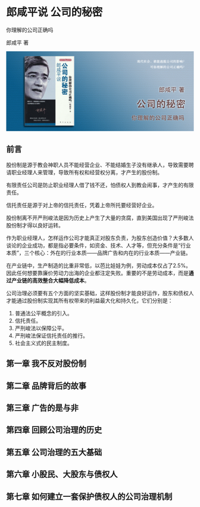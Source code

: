 郎咸平说 公司的秘密
========================================

你理解的公司正确吗

郎咸平 著

![](contents/wx-cover.png)


前言
----------------------------------------

股份制是源于教会神职人员不能经营企业、不能结婚生子没有继承人，导致需要聘请职业经理人来管理，导致所有权和经营权分离，才产生的股份制。

有限责任公司是防止职业经理人借了钱不还，怕债权人到教会闹事，才产生的有限责任。

信托责任是源于对上帝的信托责任，凭着上帝所托要经营好企业。

股份制离不开严刑峻法是因为历史上产生了大量的贪腐，直到美国出现了严刑峻法股份制才得以良好运转。

作为职业经理人，怎样运作公司才能真正对股东负责，为股东创造价值？大多数人谈论的企业成功，都是指必要条件，如资金、技术、人才等，但充分条件是“行业本质”，三个核心：外在的行业本质——品牌广告和内在的行业本质——产业链。

在产业链中，生产制造的比重非常低，以芭比娃娃为例，劳动成本仅占了2.5%。因此任何想要靠廉价劳动力出海的企业都注定失败。重要的不是劳动成本，而是**通过产业链的高效整合大幅降低成本**。

公司治理必须要有五个方面的坚实基础，这样股份制才能良好运作，股东和债权人才能通过股份制实现其所有权带来的利益最大化和持久化，它们分别是：

1. 普通法公平概念的引入。
2. 信托责任。
3. 严刑峻法以保障公平。
4. 严刑峻法保证信托责任的推行。
5. 社会主义式的民主制度。

第一章 我不反对股份制
----------------------------------------

第二章 品牌背后的故事
----------------------------------------

第三章 广告的是与非
----------------------------------------

第四章 回顾公司治理的历史
----------------------------------------

第五章 公司治理的五大基础
----------------------------------------

第六章 小股民、大股东与债权人
----------------------------------------

第七章 如何建立一套保护债权人的公司治理机制
----------------------------------------